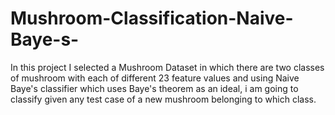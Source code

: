 # Mushroom-Classification-Naive-Baye-s-
In this project I selected a Mushroom Dataset in which there are two classes of mushroom with each of different 23 feature values and using Naive Baye's classifier which uses Baye's theorem as an ideal, i am going to classify given any test case of a new mushroom belonging to which class.
